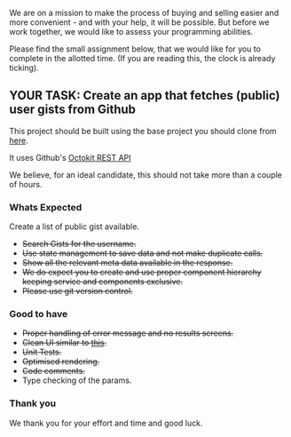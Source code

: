 We are on a mission to make the process of buying and selling easier and more convenient - and with your help, it will be possible. But before we work together, we would like to assess your programming abilities.

Please find the small assignment below, that we would like for you to complete in the allotted time. (If you are reading this, the clock is already ticking).

## YOUR TASK: Create an app that fetches (public) user gists from Github

This project should be built using the base project you should clone from [here](https://github.com/dubizzle-onboarding/gistapi).

It uses Github's [Octokit REST API](https://octokit.github.io/rest.js/v18/)

We believe, for an ideal candidate, this should not take more than a couple of hours.

### Whats Expected
Create a list of public gist available.
- <s>Search Gists for the username.</s>
- <s>Use state management to save data and not make duplicate calls.</s>
- <s>Show all the relevant meta data available in the response.</s>
- <s>We do expect you to create and use proper component hierarchy keeping service and components exclusive.</s>
- <s>Please use git version control.</s>

### Good to have
- <s>Proper handling of error message and no results screens.</s>
- <s>Clean UI similar to [this](https://raw.githubusercontent.com/dubizzle-onboarding/gistapi/main/design_inspiration.png).</s>
- <s>Unit Tests.</s>
- <s>Optimised rendering.</s>
- <s>Code comments.</s>
- Type checking of the params.

### Thank you
We thank you for your effort and time and good luck.
